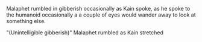 Malaphet rumbled in gibberish occasionally as Kain spoke, as he spoke to the humanoid occasionally a a couple of eyes would wander away to look at something else.

"(Unintelligible gibberish)" Malaphet rumbled as Kain stretched